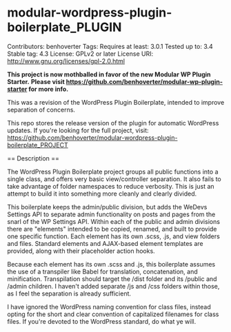 # modular-wordpress-plugin-boilerplate_PLUGIN
Contributors: benhoverter
Tags:
Requires at least: 3.0.1
Tested up to: 3.4
Stable tag: 4.3
License: GPLv2 or later
License URI: http://www.gnu.org/licenses/gpl-2.0.html

**This project is now mothballed in favor of the new Modular WP Plugin Starter.**
**Please visit https://github.com/benhoverter/modular-wp-plugin-starter for more info.**

This was a revision of the WordPress Plugin Boilerplate, intended to improve separation of concerns.

This repo stores the release version of the plugin for automatic WordPress updates.  If you're looking for the full project, visit:
https://github.com/benhoverter/modular-wordpress-plugin-boilerplate_PROJECT

== Description ==

The WordPress Plugin Boilerplate project groups all public functions into a single class, and offers very basic
view/controller separation.  It also fails to take advantage of folder namespaces to reduce verbosity.  This is just an attempt to build it into something more cleanly and clearly divided.

This boilerplate keeps the admin/public division, but adds the WeDevs Settings API to separate admin functionality on posts and pages from the snarl of the WP Settings API.  Within each of the public and admin divisions there are "elements" intended to be copied, renamed, and built to provide one specific function.  Each element has its own .scss, .js, and view folders and files.  Standard elements and AJAX-based element templates are provided, along with their placeholder action hooks.

Because each element has its own .scss and .js, this boilerplate assumes the use of a transpiler like Babel for translation, concatenation, and minification.  Transpilation should target the /dist folder and its /public and /admin children.  I haven't added separate /js and /css folders within those, as I feel the separation is already sufficient.

I have ignored the WordPress naming convention for class files, instead opting for the short and clear convention of capitalized filenames for class files.  If you're devoted to the WordPress standard, do what ye will.
